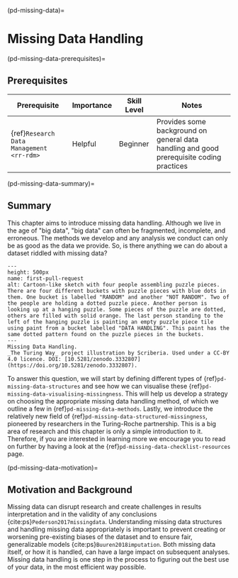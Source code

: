 (pd-missing-data)=
# Missing Data Handling


(pd-missing-data-prerequisites)=
## Prerequisites

<!--

>**Itemise other chapters in _The Turing Way_ or topics that readers should be familiar with to understand your chapter better.**
> Ensure that you link to those chapters using the [Style Guide's](https://the-turing-way.netlify.app/community-handbook/style/style-crossref.html) cross referencing recommendations.
> If the topics are only available on the web, appropriately link to them too.
> Importance should either be `Helpful` or `Necessary`

> For each prerequisite, you should also provide an indication of the skill level readers should have to understand your chapter better
> Skill level can either be _beginner_, _intermediate_, or _advanced_.
>

 None. 

| Prerequisite | Skill Level | Notes |
| -------------|------|----|
| None. | Beginner | Any useful notes the reader should know | -->

| Prerequisite | Importance | Skill Level | Notes |
| -------------|----------|------|----|
| {ref}`Research Data Management <rr-rdm>` | Helpful | Beginner | Provides some background on general data handling and good prerequisite coding practices |



(pd-missing-data-summary)=
## Summary

This chapter aims to introduce missing data handling. Although we live in the age of "big data", "big data" can often be fragmented, incomplete, and erroneous. The methods we develop and any analysis we conduct can only be as good as the data we provide. So, is there anything we can do about a dataset riddled with missing data?


```{figure} ../figures/missing-data-handling.*
---
height: 500px
name: first-pull-request
alt: Cartoon-like sketch with four people assembling puzzle pieces. There are four different buckets with puzzle pieces with blue dots in them. One bucket is labelled "RANDOM" and another "NOT RANDOM". Two of the people are holding a dotted puzzle piece. Another person is looking up at a hanging puzzle. Some pieces of the puzzle are dotted, others are filled with solid orange. The last person standing to the left of the hanging puzzle is painting an empty puzzle piece tile using paint from a bucket labelled "DATA HANDLING". This paint has the same dotted pattern found on the puzzle pieces in the buckets. 
---
Missing Data Handling.
_The Turing Way_ project illustration by Scriberia. Used under a CC-BY 4.0 licence. DOI: [10.5281/zenodo.3332807](https://doi.org/10.5281/zenodo.3332807).
```
<!---
TODO: change the doi above to the right one
-->

To answer this question, we will start by defining different types of {ref}`pd-missing-data-structures` and see how we can visualise these {ref}`pd-missing-data-visualising-missingness`. This will help us develop a strategy on choosing the appropriate missing data handling method, of which we outline a few in {ref}`pd-missing-data-methods`. Lastly, we introduce the relatively new field of {ref}`pd-missing-data-structured-missingness`, pioneered by researchers in the Turing-Roche partnership. This is a big area of research and this chapter is only a simple introduction to it. Therefore, if you are interested in learning more we encourage you to read on further by having a look at the {ref}`pd-missing-data-checklist-resources` page. 


(pd-missing-data-motivation)=
## Motivation and Background

Missing data can disrupt research and create challenges in results interpretation and in the validity of any conclusions {cite:ps}`Pederson2017missingdata`. Understanding missing data structures and handling missing data appropriately is important to prevent creating or worsening pre-existing biases of the dataset and to ensure fair, generalizable models {cite:ps}`Buuren2018imputation`. Both missing data itself, or how it is handled, can have a large impact on subsequent analyses. Missing data handling is one step in the process to figuring out the best use of your data, in the most efficient way possible. 



